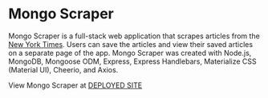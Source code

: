 # Mongo Scraper

Mongo Scraper is a full-stack web application that scrapes articles from the [New York Times](https://www.nytimes.com). Users can save the articles and view their saved articles on a separate page of the app. Mongo Scraper was created with Node.js, MongoDB, Mongoose ODM, Express, Express Handlebars, Materialize CSS (Material UI), Cheerio, and Axios.

View Mongo Scraper at [DEPLOYED SITE](#)
